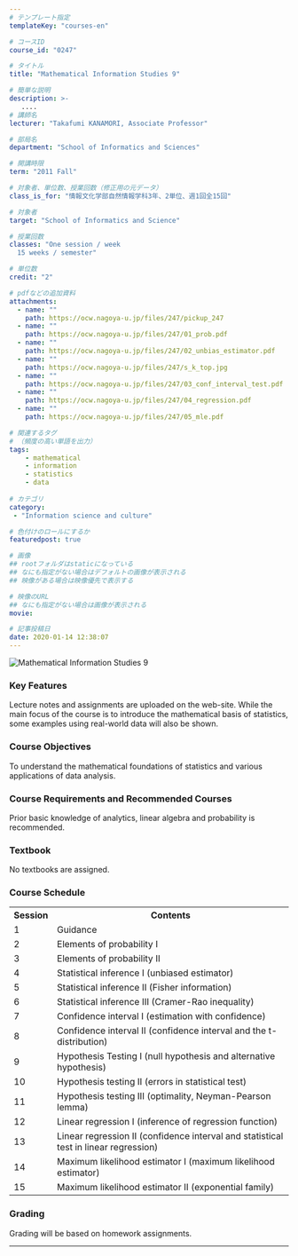 ```yaml
---
# テンプレート指定
templateKey: "courses-en"

# コースID
course_id: "0247"

# タイトル
title: "Mathematical Information Studies 9"

# 簡単な説明
description: >-
   ....
# 講師名
lecturer: "Takafumi KANAMORI, Associate Professor"

# 部局名
department: "School of Informatics and Sciences"

# 開講時限
term: "2011	Fall"

# 対象者、単位数、授業回数（修正用の元データ）
class_is_for: "情報文化学部自然情報学科3年、2単位、週1回全15回"

# 対象者
target: "School of Informatics and Science"

# 授業回数
classes: "One session / week
  15 weeks / semester"

# 単位数
credit: "2"

# pdfなどの追加資料
attachments:
  - name: "" 
    path: https://ocw.nagoya-u.jp/files/247/pickup_247
  - name: "" 
    path: https://ocw.nagoya-u.jp/files/247/01_prob.pdf
  - name: "" 
    path: https://ocw.nagoya-u.jp/files/247/02_unbias_estimator.pdf
  - name: "" 
    path: https://ocw.nagoya-u.jp/files/247/s_k_top.jpg
  - name: "" 
    path: https://ocw.nagoya-u.jp/files/247/03_conf_interval_test.pdf
  - name: "" 
    path: https://ocw.nagoya-u.jp/files/247/04_regression.pdf
  - name: "" 
    path: https://ocw.nagoya-u.jp/files/247/05_mle.pdf

# 関連するタグ
# （頻度の高い単語を出力）
tags:
    - mathematical
    - information
    - statistics
    - data
    
# カテゴリ
category:
 - "Information science and culture"

# 色付けのロールにするか
featuredpost: true

# 画像
## rootフォルダはstaticになっている
## なにも指定がない場合はデフォルトの画像が表示される
## 映像がある場合は映像優先で表示する

# 映像のURL
## なにも指定がない場合は画像が表示される
movie: 

# 記事投稿日
date: 2020-01-14 12:38:07
---
```


![Mathematical Information Studies 9](https://ocw.nagoya-u.jp/files/247/s_k_top.jpg)

### Key Features

Lecture notes and assignments are uploaded on the web-site. While the main focus of the course is to introduce the mathematical basis of statistics, some examples using real-world data will also be shown.

### Course Objectives

To understand the mathematical foundations of statistics and various applications of data analysis.

### Course Requirements and Recommended Courses

Prior basic knowledge of analytics, linear algebra and probability is recommended.

### Textbook

No textbooks are assigned.

<h3>Course Schedule</h3>
<table class="basic" width="455">
<tr>
<th width="20" class="center">Session</th>
<th width="435" class="center">Contents</th>
</tr>
<tr>
<td width="20" class="center">1</td>
<td width="435">Guidance</td>
</tr>
<tr>
<td width="20" class="center">2</td>
<td width="435">Elements of probability I</td>
</tr>
<tr>
<td width="20" class="center">3</td>
<td width="435">Elements of probability II</td>
</tr>
<tr>
<td width="20" class="center">4</td>
<td width="435">Statistical inference I   (unbiased estimator)</td>
</tr>
<tr>
<td width="20" class="center">5</td>
<td width="435">Statistical inference II  (Fisher information)</td>
</tr>
<tr>
<td width="20" class="center">6</td>
<td width="435">Statistical inference III (Cramer-Rao inequality)</td>
</tr>
<tr>
<td width="20" class="center">7</td>
<td width="435">Confidence interval  I    (estimation with confidence)</td>
</tr>
<tr>
<td width="20" class="center">8</td>
<td width="435">Confidence interval II    (confidence interval and the t-distribution)</td>
</tr>
<tr>
<td width="20" class="center">9</td>
<td width="435">Hypothesis Testing  I     (null hypothesis and alternative hypothesis)</td>
</tr>
<tr>
<td width="20" class="center">10</td>
<td width="435">Hypothesis testing  II    (errors in statistical test)</td>
</tr>
<tr>
<td width="20" class="center">11</td>
<td width="435">Hypothesis testing  III   (optimality, Neyman-Pearson lemma)</td>
</tr>
<tr>
<td width="20" class="center">12</td>
<td width="435">Linear regression   I     (inference of regression function)</td>
</tr>
<tr>
<td width="20" class="center">13</td>
<td width="435">Linear regression   II    (confidence interval and statistical test in linear regression)</td>
</tr>
<tr>
<td width="20" class="center">14</td>
<td width="435">Maximum likelihood estimator I   (maximum likelihood estimator)</td>
</tr>
<tr>
<td width="20" class="center">15</td>
<td width="435">Maximum likelihood estimator II  (exponential family)</td>
</tr>
</table>

### Grading

Grading will be based on homework assignments.

---
